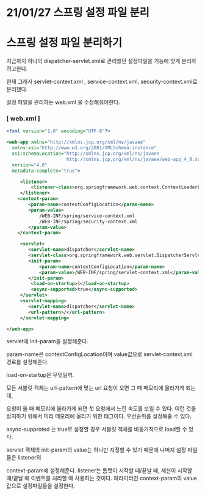 # 21/01/27 스프링 설정 파일 분리

# 스프링 설정 파일 분리하기

지금까지 하나의 dispatcher-servlet.xml로 관리했던 설정파일을 기능에 맞게 분리하려고한다.

현재 그래서 servlet-context.xml , service-context.xml, security-context.xml로 분리했다.

설정 파일을 관리하는 web.xml 을 수정해줘야한다.

### [ web.xml ]

```xml
<?xml version="1.0" encoding="UTF-8"?>

<web-app xmlns="http://xmlns.jcp.org/xml/ns/javaee"
  xmlns:xsi="http://www.w3.org/2001/XMLSchema-instance"
  xsi:schemaLocation="http://xmlns.jcp.org/xml/ns/javaee
                      http://xmlns.jcp.org/xml/ns/javaee/web-app_4_0.xsd"
  version="4.0"
  metadata-complete="true">

     <listener>
         <listener-class>org.springframework.web.context.ContextLoaderListener</listener-class>
     </listener>
    <context-param>
        <param-name>contextConfigLocation</param-name>
        <param-value>
            /WEB-INF/spring/service-context.xml
            /WEB-INF/spring/security-context.xml
        </param-value>
    </context-param>

     <servlet>
        <servlet-name>dispatcher</servlet-name>
        <servlet-class>org.springframework.web.servlet.DispatcherServlet</servlet-class>
        <init-param>
            <param-name>contextConfigLocation</param-name>
            <param-value>/WEB-INF/spring/servlet-context.xml</param-value>
        </init-param>
         <load-on-startup>1</load-on-startup>
         <async-supported>true</async-supported>
     </servlet>
     <servlet-mapping>
        <servlet-name>dispatcher</servlet-name>
        <url-pattern>/</url-pattern>
     </servlet-mapping>

</web-app>
```

servlet에 init-param을 설정해준다. 

param-name은 contextConfigLocation이며 value값으로 servlet-context.xml 경로를 설정해준다.

load-on-startup은 무엇일까.

모든 서블릿 객체는 url-pattern에 맞는 url 요청이 오면 그 때 메모리에 올라가게 되는데,

요청이 올 때 메모리에 올라가게 되면 첫 요청에서 느린 속도를 보일 수 있다. 이런 것을 방지하기 위해서 미리 메모리에 올리기 위한 태그이다. 우선순위를 설정해줄 수 있다.

async-supproted 는 true로 설정할 경우 서블릿 객체를 비동기적으로 load할 수 있다.

servlet 객체의 init-param의 value는 하나만 지정할 수 있기 때문에 나머지 설정 파일들은 listener의 

context-param에 설정해준다. listener는 톰캣이 시작할 때/끝날 때, 세션이 시작할 때/끝날 때 이벤트를 처리할 때 사용하는 것이다. 파라미터인 context-param의 value값으로 설정파일들을 설정한다.